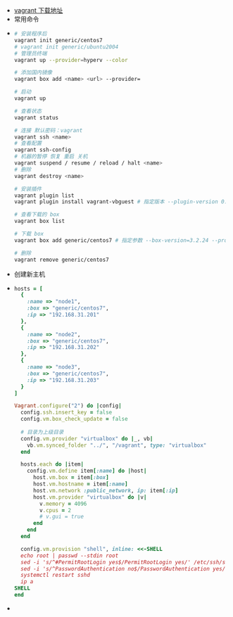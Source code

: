 - [vagrant 下载地址](https://www.vagrantup.com/downloads)
- 常用命令
- ```bash
  # 安装程序后
  vagrant init generic/centos7
  # vagrant init generic/ubuntu2004
  # 管理员终端
  vagrant up --provider=hyperv --color
  
  # 添加国内镜像
  vagrant box add <name> <url> --provider=
  
  # 启动
  vagrant up
  
  # 查看状态
  vagrant status
  
  # 连接 默认密码：vagrant
  vagrant ssh <name>
  # 查看配置
  vagrant ssh-config
  # 机器的暂停 恢复 重启 关机
  vagrant suspend / resume / reload / halt <name>
  # 删除
  vagrant destroy <name>
  
  # 安装插件
  vagrant plugin list
  vagrant plugin install vagrant-vbguest # 指定版本 --plugin-version 0.21
  
  # 查看下载的 box
  vagrant box list
  
  # 下载 box
  vagrant box add generic/centos7 # 指定参数 --box-version=3.2.24 --provider=hyperv
  
  # 删除
  vagrant remove generic/centos7
  ```
- 创建新主机
- ```ruby
  hosts = [
    {
      :name => "node1",
      :box => "generic/centos7",
      :ip => "192.168.31.201"
    },
    {
      :name => "node2",
      :box => "generic/centos7",
      :ip => "192.168.31.202"
    },
    {
      :name => "node3",
      :box => "generic/centos7",
      :ip => "192.168.31.203"
    }
  ]
  
  Vagrant.configure("2") do |config|
    config.ssh.insert_key = false
    config.vm.box_check_update = false
    
    # 目录为上级目录
    config.vm.provider "virtualbox" do |_, vb|
      vb.vm.synced_folder "../", "/vagrant", type: "virtualbox"
    end
  
    hosts.each do |item|
      config.vm.define item[:name] do |host|
        host.vm.box = item[:box]
        host.vm.hostname = item[:name]
        host.vm.network :public_network, ip: item[:ip]
        host.vm.provider "virtualbox" do |v|
          v.memory = 4096
          v.cpus = 2
          # v.gui = true
        end
      end
    end
  
    config.vm.provision "shell", inline: <<-SHELL
    echo root | passwd --stdin root
    sed -i 's/^#PermitRootLogin yes$/PermitRootLogin yes/' /etc/ssh/sshd_config
    sed -i 's/^PasswordAuthentication no$/PasswordAuthentication yes/' /etc/ssh/sshd_config
    systemctl restart sshd
    ip a
  SHELL
  end
  ```
-